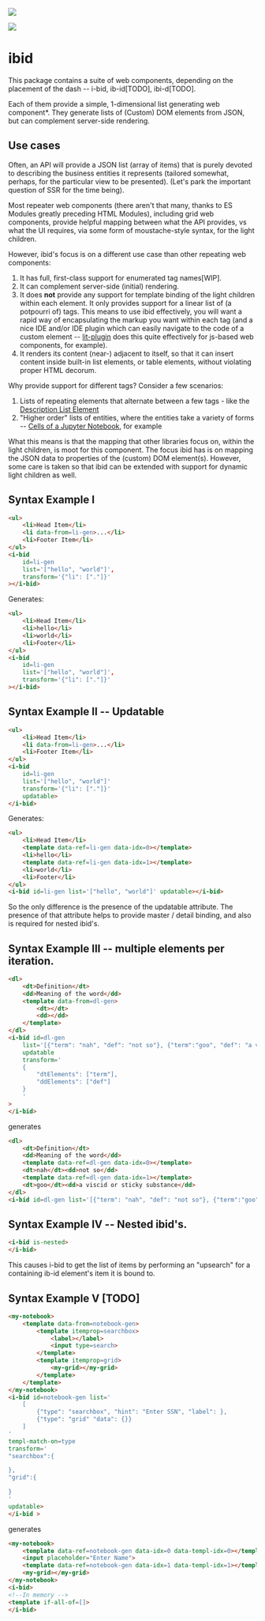 <a href="https://nodei.co/npm/ib-id/"><img src="https://nodei.co/npm/ib-id.png"></a>

<img src="https://badgen.net/bundlephobia/minzip/ib-id">

# ibid 

This package contains a suite of web components, depending on the placement of the dash -- i-bid, ib-id[TODO], ibi-d[TODO].

Each of them provide a simple, 1-dimensional list generating web component*.  They generate lists of (Custom) DOM elements from JSON, but can complement server-side rendering.

## Use cases

Often, an API will provide a JSON list (array of items) that is purely devoted to describing the business entities it represents (tailored somewhat, perhaps, for the particular view to be presented).  (Let's park the important question of SSR for the time being).

Most repeater web components (there aren't that many, thanks to ES Modules greatly preceding HTML Modules), including grid web components, provide helpful mapping between what the API provides, vs what the UI requires, via some form of moustache-style syntax, for the light children.

However, ibid's focus is on a different use case than other repeating web components:

1.  It has full, first-class support for enumerated tag names[WIP].
2.  It can complement server-side (initial) rendering.
3.  It does **not** provide any support for template binding of the light children within each element.  It only provides support for a linear list of (a potpourri of) tags.  This means to use ibid effectively, you will want a rapid way of encapsulating the markup you want within each tag (and a nice IDE and/or IDE plugin which can easily navigate to the code of a custom element -- [lit-plugin](https://marketplace.visualstudio.com/items?itemName=runem.lit-plugin) does this quite effectively for js-based web components, for example).
4.  It renders its content (near-) adjacent to itself, so that it can insert content inside built-in list elements, or table elements, without violating proper HTML decorum.

Why provide support for different tags?  Consider a few scenarios:

1.  Lists of repeating elements that alternate between a few tags - like the [Description List Element](https://developer.mozilla.org/en-US/docs/Web/HTML/Element/dl)
2.  "Higher order" lists of entities, where the entities take a variety of forms --  [Cells of a Jupyter Notebook](https://code.visualstudio.com/docs/datascience/jupyter-notebooks#_variable-explorer-and-data-viewer), for example

What this means is that the mapping that other libraries focus on, within the light children, is moot for this component.  The focus ibid has is on mapping the JSON data to properties of the (custom) DOM element(s).  However, some care is taken so that ibid can be extended with support for dynamic light children as well.

## Syntax Example I

```html
<ul>
    <li>Head Item</li>
    <li data-from=li-gen>...</li>
    <li>Footer Item</li>
</ul>
<i-bid 
    id=li-gen 
    list='["hello", "world"]',
    transform='{"li": ["."]}'
></i-bid>
```

Generates:

```html
<ul>
    <li>Head Item</li>
    <li>hello</li>
    <li>world</li>
    <li>Footer</li>
</ul>
<i-bid 
    id=li-gen 
    list='["hello", "world"]',
    transform='{"li": ["."]}'
></i-bid>
```

## Syntax Example II -- Updatable

```html
<ul>
    <li>Head Item</li>
    <li data-from=li-gen>...</li>
    <li>Footer Item</li>
</ul>
<i-bid 
    id=li-gen 
    list='["hello", "world"]'
    transform='{"li": ["."]}'
    updatable>
</i-bid>
```

Generates:

```html
<ul>
    <li>Head Item</li>
    <template data-ref=li-gen data-idx=0></template>
    <li>hello</li>
    <template data-ref=li-gen data-idx=1></template>
    <li>world</li>
    <li>Footer</li>
</ul>
<i-bid id=li-gen list='["hello", "world"]' updatable></i-bid>
```

So the only difference is the presence of the updatable attribute.  The presence of that attribute helps to provide master / detail binding, and also is required for nested ibid's.

## Syntax Example III -- multiple elements per iteration.

```html
<dl>
    <dt>Definition</dt>
    <dd>Meaning of the word</dd>
    <template data-from=dl-gen>
        <dt></dt>
        <dd></dd>
    </template>
</dl>
<i-bid id=dl-gen 
    list='[{"term": "nah", "def": "not so"}, {"term":"goo", "def": "a viscid or sticky substance"}]' 
    updatable
    transform='
    {
        "dtElements": ["term"],
        "ddElements": ["def"]
    }
    '
>
</i-bid>
```

generates

```html
<dl>
    <dt>Definition</dt>
    <dd>Meaning of the word</dd>
    <template data-ref=dl-gen data-idx=0></template>
    <dt>nah</dt><dd>not so</dd>
    <template data-ref=dl-gen data-idx=1></template>
    <dt>goo</dt><dd>a viscid or sticky substance</dd>
</dl>
<i-bid id=dl-gen list='[{"term": "nah", "def": "not so"}, {"term":"goo", "def": "a viscid or sticky substance"}]' updatable></i-bid>
```

## Syntax Example IV -- Nested ibid's.

```html
<i-bid is-nested>
</i-bid>
```

This causes i-bid to get the list of items by performing an "upsearch" for a containing ib-id element's item it is bound to.

## Syntax Example V [TODO]

```html
<my-notebook>
    <template data-from=notebook-gen>
        <template itemprop=searchbox>
            <label></label>
            <input type=search>
        </template>
        <template itemprop=grid>
            <my-grid></my-grid>
        </template>
    </template>
</my-notebook>
<i-bid id=notebook-gen list='
    [
        {"type": "searchbox", "hint": "Enter SSN", "label": },
        {"type": "grid" "data": {}}
    ]
'
templ-match-on=type
transform='
"searchbox":{

},
"grid":{

}
'
updatable>
</i-bid >
```

generates

```html
<my-notebook>
    <template data-ref=notebook-gen data-idx=0 data-templ-idx=0></template>
    <input placeholder="Enter Name">
    <template data-ref=notebook-gen data-idx=1 data-templ-idx=1></template>
    <my-grid></my-grid>
</my-notebook>
<i-bid>
<!--In memory -->
<template if-all-of=[]>
</i-bid>
```
